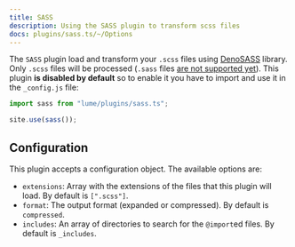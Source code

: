 ```yaml
---
title: SASS
description: Using the SASS plugin to transform scss files
docs: plugins/sass.ts/~/Options
---
```


The `SASS` plugin load and transform your `.scss` files using
[DenoSASS](https://github.com/hironichu/denosass) library. Only `.scss` files will be processed (`.sass` files [are not supported yet](https://github.com/hironichu/denosass/issues/3)). This plugin **is disabled by
default** so to enable it you have to import and use it in the `_config.js`
file:

```js
import sass from "lume/plugins/sass.ts";

site.use(sass());
```

## Configuration

This plugin accepts a configuration object. The available options are:

- `extensions`: Array with the extensions of the files that this plugin will
  load. By default is `[".scss"]`.
- `format`: The output format (expanded or compressed). By default is `compressed`.
- `includes`: An array of directories to search for the `@import`ed files. By
  default is `_includes`.
